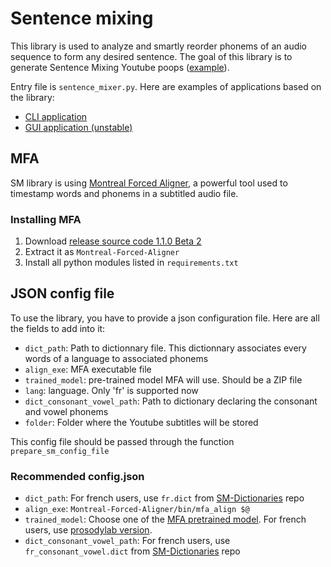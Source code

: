 # Sentence mixing

This library is used to analyze and smartly reorder phonems of an audio sequence to form any desired sentence.
The goal of this library is to generate Sentence Mixing Youtube poops ([example](https://www.youtube.com/watch?v=ZGCoKsPXgkw)).

Entry file is ```sentence_mixer.py```.
Here are examples of applications based on the library:
- [CLI application](https://github.com/pop123123123/CLI_sentence_mixing)
- [GUI application (unstable)](https://github.com/pop123123123/SentenceMixingMaker)

## MFA

SM library is using [Montreal Forced Aligner](https://github.com/MontrealCorpusTools/Montreal-Forced-Aligner), a powerful tool used to timestamp words and phonems in a subtitled audio file.

### Installing MFA

1. Download [release source code 1.1.0 Beta 2](https://github.com/MontrealCorpusTools/Montreal-Forced-Aligner/releases/tag/v1.1.0-beta.2)
2. Extract it as ```Montreal-Forced-Aligner```
3. Install all python modules listed in ```requirements.txt```

## JSON config file

To use the library, you have to provide a json configuration file.
Here are all the fields to add into it:

- ```dict_path```: Path to dictionnary file. This dictionnary associates every words of a language to associated phonems
- ```align_exe```: MFA executable file
- ```trained_model```: pre-trained model MFA will use. Should be a ZIP file
- ```lang```: language. Only 'fr' is supported now
- ```dict_consonant_vowel_path```: Path to dictionary declaring the consonant and vowel phonems
- ```folder```: Folder where the Youtube subtitles will be stored

This config file should be passed through the function ```prepare_sm_config_file```

### Recommended config.json

- ```dict_path```: For french users, use ```fr.dict``` from [SM-Dictionaries](https://github.com/nbusser/SM-Dictionaries) repo
- ```align_exe```: ```Montreal-Forced-Aligner/bin/mfa_align $@```
- ```trained_model```: Choose one of the [MFA pretrained model](https://montreal-forced-aligner.readthedocs.io/en/latest/pretrained_models.html). For french users, use [prosodylab version](https://github.com/MontrealCorpusTools/mfa-models/raw/master/acoustic/french_prosodylab.zip).
- ```dict_consonant_vowel_path```: For french users, use ```fr_consonant_vowel.dict``` from [SM-Dictionaries](https://github.com/nbusser/SM-Dictionaries) repo

